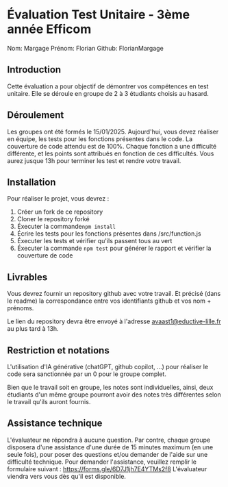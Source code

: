 # Évaluation Test Unitaire - 3ème année Efficom

Nom: Margage
Prénom: Florian
Github: FlorianMargage

## Introduction

Cette évaluation a pour objectif de démontrer vos compétences en test unitaire. Elle se déroule en groupe de 2 à 3 étudiants choisis au hasard.

## Déroulement

Les groupes ont été formés le 15/01/2025. Aujourd'hui, vous devez réaliser en équipe, les tests pour les fonctions présentes dans le code. La couverture de code attendu est de 100%.
Chaque fonction a une difficulté différente, et les points sont attribués en fonction de ces difficultés.
Vous aurez jusque 13h pour terminer les test et rendre votre travail.

## Installation

Pour réaliser le projet, vous devrez :

1.  Créer un fork de ce repository
2.  Cloner le repository forké
3.  Éxecuter la commande`npm install`
4.  Écrire les tests pour les fonctions présentes dans /src/function.js
5.  Éxecuter les tests et vérifier qu'ils passent tous au vert
6.  Éxecuter la commande `npm test` pour générer le rapport et vérifier la couverture de code

## Livrables

Vous devrez fournir un repository github avec votre travail. Et précisé (dans le readme) la correspondance entre vos identifiants github et vos nom + prénoms.

Le lien du repository devra être envoyé à l'adresse avaast1@eductive-lille.fr au plus tard à 13h.

## Restriction et notations

L'utilisation d'IA générative (chatGPT, github copilot, ...) pour réaliser le code sera sanctionnée par un 0 pour le groupe complet.

Bien que le travail soit en groupe, les notes sont individuelles, ainsi, deux étudiants d'un même groupe pourront avoir des notes très différentes selon le travail qu'ils auront fournis.

## Assistance technique

L'évaluateur ne répondra à aucune question.
Par contre, chaque groupe disposera d'une assistance d'une durée de 15 minutes maximum (en une seule fois), pour poser des questions et/ou demander de l'aide sur une difficulté technique.
Pour demander l'assistance, veuillez remplir le formulaire suivant : https://forms.gle/6D7J1jh7E4YTMs2f8
L'évaluateur viendra vers vous dès qu'il est disponible.
